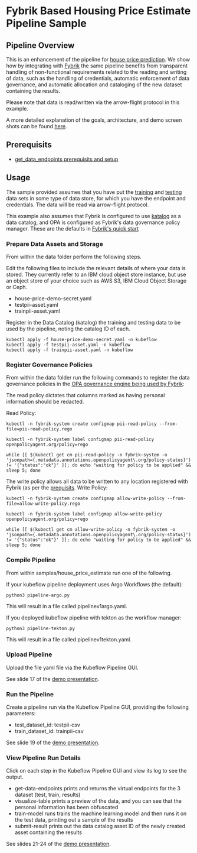 # Fybrik Based Housing Price Estimate Pipeline Sample

## Pipeline Overview

This is an enhancement of the pipeline for [house price prediction](https://github.com/kubeflow/pipelines/tree/master/samples/contrib/versioned-pipeline-ci-samples/kaggle-ci-sample).  We show how by integrating with [Fybrik](https://fybrik.io/v1.0/) the same pipeline benefits from transparent handling of non-functional requirements related to the reading and writing of data, such as the handling of credentials, automatic enforcement of data governance, and automatic allocation and cataloging of the new dataset containing the results.  

Please note that data is read/written via the arrow-flight protocol in this example.

A more detailed explanation of the goals, architecture, and demo screen shots can be found [here](https://drive.google.com/file/d/1xn7pGe5pEAEZxnIzDdom9r7K6s78alcP/view?usp=sharing).

## Prerequisits
* [get_data_endpoints prerequisits and setup](../../get_data_endpoints/README.md)


## Usage
The sample provided assumes that you have put the [training](./data/trainwithpi.csv) and [testing](./data/testwithpi.csv) data sets in some type of data store, for which you have the endpoint and credentials.  The data will be read via arrow-flight protocol.

This example also assumes that Fybrik is configured to use [katalog](https://fybrik.io/v1.0/reference/katalog/) as a data catalog, and OPA is configured as Fybrik's data governance policy manager.  These are the defaults in [Fybrik's quick start](https://fybrik.io/v1.0/get-started/quickstart/)

### Prepare Data Assets and Storage
From within the data folder perform the following steps.

Edit the following files to include the relevant details of where your data is stored.  They currently refer to an IBM cloud object store instance, but use an object store of your choice such as AWS S3, IBM Cloud Object Storage or Ceph.
* house-price-demo-secret.yaml
* testpii-asset.yaml
* trainpii-asset.yaml

Register in the Data Catalog (katalog) the training and testing data to be used by the pipeline, noting the catalog ID of each.
```
kubectl apply -f house-price-demo-secret.yaml -n kubeflow
kubectl apply -f testpii-asset.yaml -n kubeflow
kubectl apply -f trainpii-asset.yaml -n kubeflow
```

### Register Governance Policies

From within the data folder run the following commands to register the data governance policies in the [OPA governance engine being used by Fybrik](https://fybrik.io/v1.0/tasks/using-opa/):

The read policy dictates that columns marked as having personal information should be redacted.

Read Policy:
```
kubectl -n fybrik-system create configmap pii-read-policy --from-file=pii-read-policy.rego
		
kubectl -n fybrik-system label configmap pii-read-policy openpolicyagent.org/policy=rego
		
while [[ $(kubectl get cm pii-read-policy -n fybrik-system -o 'jsonpath={.metadata.annotations.openpolicyagent\.org/policy-status}') != '{"status":"ok"}' ]]; do echo "waiting for policy to be applied" && sleep 5; done
```

The write policy allows all data to be written to any location registered with Fybrik (as per the [prequisits](../../get_data_endpoints/README.md).
Write Policy:
```
kubectl -n fybrik-system create configmap allow-write-policy --from-file=allow-write-policy.rego
		
kubectl -n fybrik-system label configmap allow-write-policy openpolicyagent.org/policy=rego
		
while [[ $(kubectl get cm allow-write-policy -n fybrik-system -o 'jsonpath={.metadata.annotations.openpolicyagent\.org/policy-status}') != '{"status":"ok"}' ]]; do echo "waiting for policy to be applied" && sleep 5; done

```

### Compile Pipeline
From within samples/house_price_estimate run one of the following.

If your kubeflow pipeline deployment uses Argo Workflows (the default):
```
python3 pipeline-argo.py
```
This will result in a file called pipelinev1argo.yaml.


If you deployed kubeflow pipeline with tekton as the workflow manager:
```
python3 pipeline-tekton.py
```
This will result in a file called pipelinev1tekton.yaml.

### Upload Pipeline
Upload the file yaml file via the Kubeflow Pipeline GUI.

See slide 17 of the [demo presentation](https://drive.google.com/file/d/1xn7pGe5pEAEZxnIzDdom9r7K6s78alcP/view?usp=sharing).

### Run the Pipeline
Create a pipeline run via the Kubeflow Pipeline GUI, providing the following parameters:
* test_dataset_id: testpii-csv
* train_dataset_id:  trainpii-csv

See slide 19 of the [demo presentation](https://drive.google.com/file/d/1xn7pGe5pEAEZxnIzDdom9r7K6s78alcP/view?usp=sharing).

### View Pipeline Run Details
Click on each step in the Kubeflow Pipeline GUI and view its log to see the output.  
* get-data-endpoints prints and returns the virtual endpoints for the 3 dataset (test, train, results)
* visualize-table prints a preview of the data, and you can see that the personal information has been obfuscated
* train-model runs trains the machine learning model and then runs it on the test data, printing out a sample of the results
* submit-result prints out the data catalog asset ID of the newly created asset containing the results

See slides 21-24 of the [demo presentation](https://drive.google.com/file/d/1xn7pGe5pEAEZxnIzDdom9r7K6s78alcP/view?usp=sharing).
